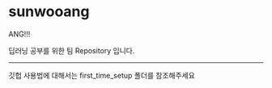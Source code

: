 ﻿# sunwooang

ANG!!!

딥러닝 공부를 위한 팀 Repository 입니다. 

-------------------------------------

깃헙 사용법에 대해서는 first_time_setup 폴더를 참조해주세요